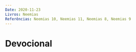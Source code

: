 ```yaml
---
Date: 2020-11-23
Livros: Neemias
Referências: Neemias 10, Neemias 11, Neemias 8, Neemias 9
---
```


# Devocional